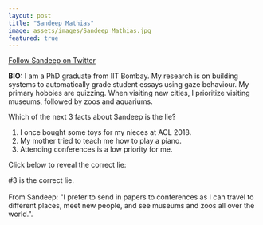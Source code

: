 ```yaml
---
layout: post
title: "Sandeep Mathias"
image: assets/images/Sandeep_Mathias.jpg
featured: true
---
```


<a href="https://twitter.com/srfsam">Follow Sandeep on Twitter</a>

**BIO:** I am a PhD graduate from IIT Bombay. My research is on building systems to automatically grade student essays using gaze behaviour. My primary hobbies are quizzing. When visiting new cities, I prioritize visiting museums, followed by zoos and aquariums.

Which of the next 3 facts about Sandeep is the lie?

1. I once bought some toys for my nieces at ACL 2018.
2. My mother tried to teach me how to play a piano.
3. Attending conferences is a low priority for me.



Click below to reveal the correct lie:

<span class="spoiler">#3 is the correct lie. <br><br>From Sandeep: "I prefer to send in papers to conferences as I can travel to different places, meet new people, and see museums and zoos all over the world."</span>.